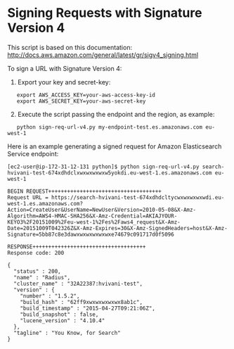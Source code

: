 # Signing Requests with Signature Version 4

This script is based on this documentation:
http://docs.aws.amazon.com/general/latest/gr/sigv4_signing.html

To sign a URL with Signature Version 4:

1) Export your key and secret-key:
```
   export AWS_ACCESS_KEY=your-aws-access-key-id
   export AWS_SECRET_KEY=your-aws-secret-key
```   
   
2) Execute the script passing the endpoint and the region, as example:
```
   python sign-req-url-v4.py my-endpoint-test.es.amazonaws.com eu-west-1
```   

Here is an example generating a signed request for Amazon Elasticsearch Service endpoint:
```
[ec2-user@ip-172-31-12-131 python]$ python sign-req-url-v4.py search-hvivani-test-674xdhdclxwxwxwxwxw5yokdi.eu-west-1.es.amazonaws.com eu-west-1

BEGIN REQUEST++++++++++++++++++++++++++++++++++++
Request URL = https://search-hvivani-test-674xdhdcltycwxwxwxwxwdi.eu-west-1.es.amazonaws.com?Action=CreateUser&UserName=NewUser&Version=2010-05-08&X-Amz-Algorithm=AWS4-HMAC-SHA256&X-Amz-Credential=AKIAJYOUR-KEYO3%2F20151009%2Feu-west-1%2Fes%2Faws4_request&X-Amz-Date=20151009T042326Z&X-Amz-Expires=30&X-Amz-SignedHeaders=host&X-Amz-Signature=5bb87c8e3dawxwxwxwxwxwxe74679c091717d0f5096

RESPONSE++++++++++++++++++++++++++++++++++++
Response code: 200

{
  "status" : 200,
  "name" : "Radius",
  "cluster_name" : "32A22387:hvivani-test",
  "version" : {
    "number" : "1.5.2",
    "build_hash" : "62ff9xwxwxwxwxwx8ab1c",
    "build_timestamp" : "2015-04-27T09:21:06Z",
    "build_snapshot" : false,
    "lucene_version" : "4.10.4"
  },
  "tagline" : "You Know, for Search"
}
```

